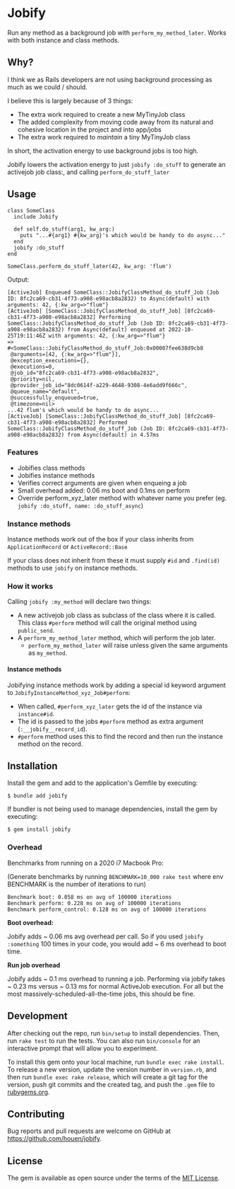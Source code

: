 # Jobify

Run any method as a background job with `perform_my_method_later`. Works with both instance and class methods.

## Why?

I think we as Rails developers are not using background processing as much as we could / should.

I believe this is largely because of 3 things:

- The extra work required to create a new MyTinyJob class
- The added complexity from moving code away from its natural and cohesive location in the project and into app/jobs
- The extra work required to _maintain_ a tiny MyTinyJob class

In short, the activation energy to use background jobs is too high.

Jobify lowers the activation energy to just `jobify :do_stuff` to generate an activejob job class:, and calling `perform_do_stuff_later`

## Usage

```
class SomeClass
  include Jobify
  
  def self.do_stuff(arg1, kw_arg:) 
    puts "...#{arg1} #{kw_arg}'s which would be handy to do async..."
  end
  jobify :do_stuff
end

SomeClass.perform_do_stuff_later(42, kw_arg: 'flum')
```

Output:

```
[ActiveJob] Enqueued SomeClass::JobifyClassMethod_do_stuff_Job (Job ID: 8fc2ca69-cb31-4f73-a908-e98acb8a2832) to Async(default) with arguments: 42, {:kw_arg=>"flum"}
[ActiveJob] [SomeClass::JobifyClassMethod_do_stuff_Job] [8fc2ca69-cb31-4f73-a908-e98acb8a2832] Performing SomeClass::JobifyClassMethod_do_stuff_Job (Job ID: 8fc2ca69-cb31-4f73-a908-e98acb8a2832) from Async(default) enqueued at 2022-10-25T19:11:46Z with arguments: 42, {:kw_arg=>"flum"}
=>
#<SomeClass::JobifyClassMethod_do_stuff_Job:0x00007fee638d9cb8
 @arguments=[42, {:kw_arg=>"flum"}],
 @exception_executions={},
 @executions=0,
 @job_id="8fc2ca69-cb31-4f73-a908-e98acb8a2832",
 @priority=nil,
 @provider_job_id="8dc0614f-a229-4648-9308-4e6add9f666c",
 @queue_name="default",
 @successfully_enqueued=true,
 @timezone=nil>
...42 flum's which would be handy to do async...
[ActiveJob] [SomeClass::JobifyClassMethod_do_stuff_Job] [8fc2ca69-cb31-4f73-a908-e98acb8a2832] Performed SomeClass::JobifyClassMethod_do_stuff_Job (Job ID: 8fc2ca69-cb31-4f73-a908-e98acb8a2832) from Async(default) in 4.57ms
```

### Features

- Jobifies class methods
- Jobifies instance methods
- Verifies correct arguments are given when enqueing a job
- Small overhead added: 0.06 ms boot and 0.1ms on perform
- Override perform_xyz_later method with whatever name you prefer (eg. `jobify :do_stuff, name: :do_stuff_async`)

### Instance methods

Instance methods work out of the box if your class inherits from `ApplicationRecord` or `ActiveRecord::Base`

If your class does not inherit from these it must supply `#id` and `.find(id)` methods to use `jobify` on
instance methods.

### How it works
Calling `jobify :my_method` will declare two things:
- A new activejob job class as subclass of the class where it is called. This class `#perform` method will call the original method using `public_send`. 
- A `perform_my_method_later` method, which will perform the job later. 
  - `perform_my_method_later` will raise unless given the same arguments as `my_method`.

#### Instance methods
Jobifying instance methods work by adding a special id keyword argument to `JobifyInstanceMethod_xyz_Job#perform`:

- When called, `#perform_xyz_later` gets the id of the instance via `instance#id`.
- The id is passed to the jobs `#perform` method as extra argument (`:__jobify__record_id`).
- `#perform` method uses this to find the record and then run the instance method on the record.

## Installation

Install the gem and add to the application's Gemfile by executing:

    $ bundle add jobify

If bundler is not being used to manage dependencies, install the gem by executing:

    $ gem install jobify

### Overhead

Benchmarks from running on a 2020 i7 Macbook Pro:

(Generate benchmarks by running `BENCHMARK=10_000 rake test` where env BENCHMARK is the number of iterations to run)
```
Benchmark boot: 0.058 ms on avg of 100000 iterations
Benchmark perform: 0.228 ms on avg of 100000 iterations
Benchmark perform_control: 0.128 ms on avg of 100000 iterations
```

**Boot overhead:**

Jobify adds ~ 0.06 ms avg overhead per call.
So if you used `jobify :something` 100 times in your code, you would add ~ 6 ms overhead to boot time.

**Run job overhead**

Jobify adds ~ 0.1 ms overhead to running a job. Performing via jobify takes ~ 0.23 ms versus ~ 0.13 ms for normal
ActiveJob execution.
For all but the most massively-scheduled-all-the-time jobs, this should be fine.

## Development

After checking out the repo, run `bin/setup` to install dependencies. Then, run `rake test` to run the tests. You can
also run `bin/console` for an interactive prompt that will allow you to experiment.

To install this gem onto your local machine, run `bundle exec rake install`. To release a new version, update the
version number in `version.rb`, and then run `bundle exec rake release`, which will create a git tag for the version,
push git commits and the created tag, and push the `.gem` file to [rubygems.org](https://rubygems.org).

## Contributing

Bug reports and pull requests are welcome on GitHub at https://github.com/houen/jobify.

## License

The gem is available as open source under the terms of the [MIT License](https://opensource.org/licenses/MIT).
